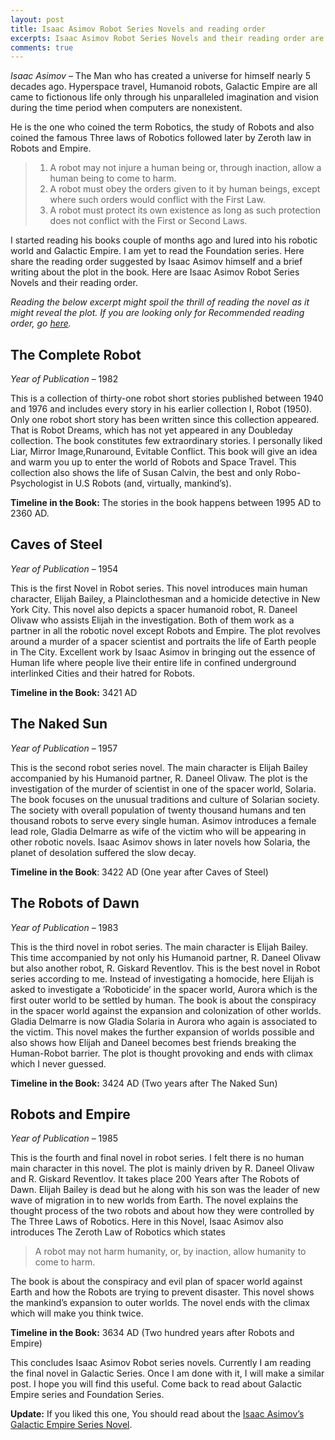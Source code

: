 ```yaml
---
layout: post
title: Isaac Asimov Robot Series Novels and reading order
excerpts: Isaac Asimov Robot Series Novels and their reading order are provided along with the timeline of robot series and The Three Laws of Robotics
comments: true
---
```


_Isaac Asimov_ – The Man who has created a universe for himself nearly 5 decades ago. Hyperspace travel, Humanoid robots, Galactic Empire are all came to fictionous life only through his unparalleled imagination and vision during the time period when computers are nonexistent.

He is the one who coined the term Robotics, the study of Robots and also coined the famous Three laws of Robotics followed later by Zeroth law in Robots and Empire.

> 1. A robot may not injure a human being or, through inaction, allow a human being to come to harm.
> 2. A robot must obey the orders given to it by human beings, except where such orders would conflict with the First Law.
> 3. A robot must protect its own existence as long as such protection does not conflict with the First or Second Laws.

I started reading his books couple of months ago and lured into his robotic world and Galactic Empire. I am yet to read the Foundation series. Here share the reading order suggested by Isaac Asimov himself and a brief writing about the plot in the book. Here are Isaac Asimov Robot Series Novels and their reading order.

_Reading the below excerpt might spoil the thrill of reading the novel as it might reveal the plot. If you are looking only for Recommended reading order, go [here](/isaac-asimov-recommended-reading-order/)._

## The Complete Robot
_Year of Publication_ – 1982

This is a collection of thirty-one robot short stories published between 1940 and 1976 and includes every story in his earlier collection I, Robot (1950). Only one robot short story has been written since this collection appeared. That is Robot Dreams, which has not yet appeared in any Doubleday collection.
The book constitutes few extraordinary stories. I personally liked Liar, Mirror Image,Runaround, Evitable Conflict. This book will give an idea and warm you up to enter the world of Robots and Space Travel. This collection also shows the life of Susan Calvin, the best and only Robo-Psychologist in U.S Robots (and, virtually, mankind’s).

__Timeline in the Book:__ The stories in the book happens between 1995 AD to 2360 AD.

## Caves of Steel
_Year of Publication_ – 1954

This is the first Novel in Robot series. This novel introduces main human character, Elijah Bailey, a Plainclothesman and a homicide detective in New York City. This novel also depicts a spacer humanoid robot, R. Daneel Olivaw who assists Elijah in the investigation. Both of them work as a partner in all the robotic novel except Robots and Empire. The plot revolves around a murder of a spacer scientist and portraits the life of Earth people in The City. Excellent work by Isaac Asimov in bringing out the essence of Human life where people live their entire life in confined underground interlinked Cities and their hatred for Robots.

__Timeline in the Book:__ 3421 AD

## The Naked Sun
_Year of Publication_ – 1957

This is the second robot series novel. The main character is Elijah Bailey accompanied by his Humanoid partner, R. Daneel Olivaw. The plot is the investigation of the murder of scientist in one of the spacer world, Solaria. The book focuses on the unusual traditions and culture of Solarian society. The society with overall population of twenty thousand humans and ten thousand robots to serve every single human. Asimov introduces a female lead role, Gladia Delmarre as wife of the victim who will be appearing in other robotic novels. Isaac Asimov shows in later novels how Solaria, the planet of desolation suffered the slow decay.

**Timeline in the Book**: 3422 AD (One year after Caves of Steel)

## The Robots of Dawn
_Year of Publication_ – 1983

This is the third novel in robot series. The main character is Elijah Bailey. This time accompanied by not only his Humanoid partner, R. Daneel Olivaw but also another robot, R. Giskard Reventlov. This is the best novel in Robot series according to me. Instead of investigating a homocide, here Elijah is asked to investigate a ‘Roboticide’ in the spacer world, Aurora which is the first outer world to be settled by human. The book is about the conspiracy in the spacer world against the expansion and colonization of other worlds. Gladia Delmarre is now Gladia Solaria in Aurora who again is associated to the victim. This novel makes the further expansion of worlds possible and also shows how Elijah and Daneel becomes best friends breaking the Human-Robot barrier. The plot is thought provoking and ends with climax which I never guessed.

__Timeline in the Book:__ 3424 AD (Two years after The Naked Sun)

## Robots and Empire
_Year of Publication_ – 1985

This is the fourth and final novel in robot series. I felt there is no human main character in this novel. The plot is mainly driven by R. Daneel Olivaw and R. Giskard Reventlov. It takes place 200 Years after The Robots of Dawn. Elijah Bailey is dead but he along with his son was the leader of new wave of migration in to new worlds from Earth. The novel explains the thought process of the two robots and about how they were controlled by The Three Laws of Robotics. Here in this Novel, Isaac Asimov also introduces The Zeroth Law of Robotics which states

> A robot may not harm humanity, or, by inaction, allow humanity to come to harm.

The book is about the conspiracy and evil plan of spacer world against Earth and how the Robots are trying to prevent disaster. This novel shows the mankind’s expansion to outer worlds. The novel ends with the climax which will make you think twice.

__Timeline in the Book:__ 3634 AD (Two hundred years after Robots and Empire)

This concludes Isaac Asimov Robot series novels. Currently I am reading the final novel in Galactic Series. Once I am done with it, I will make a similar post.  I hope you will find this useful. Come back to read about Galactic Empire series and Foundation Series.

__Update:__ If you liked this one, You should read about the [Isaac Asimov’s Galactic Empire Series Novel](http://www.arunchinnachamy.com/isaac-asimov-galactic-empire-series-novels-and-reading-order/).
